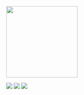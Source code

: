 
<div>
 <img height="190" wigth="600" src="https://github-profile-summary-cards.vercel.app/api/cards/profile-details?username=timkmit&theme=2077">
</div>

![](https://github-profile-summary-cards.vercel.app/api/cards/most-commit-language?username=timkmit&theme=2077)
![](https://github-profile-summary-cards.vercel.app/api/cards/productive-time?username=timkmit&theme=2077&utcOffset=8)
![](https://komarev.com/ghpvc/?username=timkmit)

